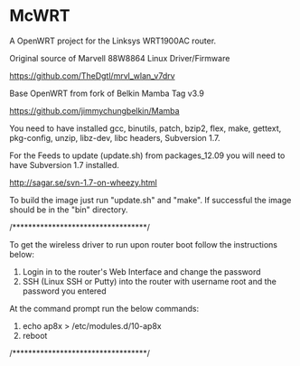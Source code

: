 McWRT
=====

A OpenWRT project for the Linksys WRT1900AC router.

Original source of Marvell 88W8864 Linux Driver/Firmware

https://github.com/TheDgtl/mrvl_wlan_v7drv 

Base OpenWRT from fork of Belkin Mamba Tag v3.9

https://github.com/jimmychungbelkin/Mamba

You need to have installed gcc, binutils, patch, bzip2, flex, make, gettext, pkg-config, unzip, libz-dev, libc headers, Subversion 1.7.

For the Feeds to update (update.sh) from packages_12.09 you will need to have Subversion 1.7 installed.

http://sagar.se/svn-1.7-on-wheezy.html

To build the image just run "update.sh" and "make". If successful the image should be in the "bin" directory.


/**********************************/

To get the wireless driver to run upon router boot follow the instructions below:

1. Login in to the router's Web Interface and change the password
2. SSH (Linux SSH or Putty) into the router with username root and the password you entered

At the command prompt run the below commands:

1. echo ap8x > /etc/modules.d/10-ap8x
2. reboot


/**********************************/


